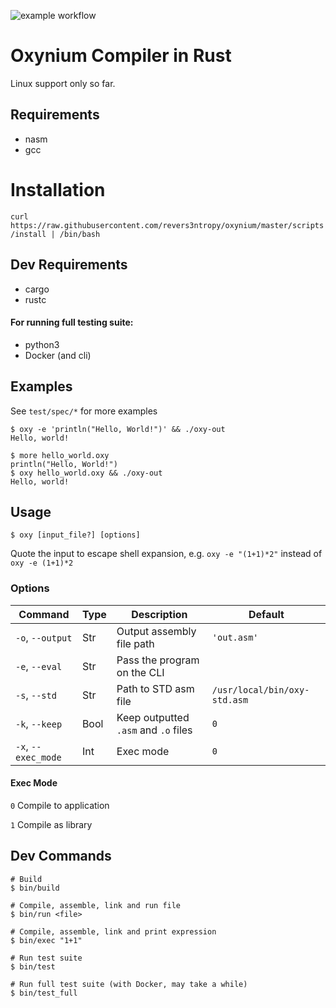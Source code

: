 ![example workflow](https://github.com/revers3ntropy/oxynium/actions/workflows/tests.yml/badge.svg)

# Oxynium Compiler in Rust

Linux support only so far.

## Requirements

- nasm
- gcc

# Installation

`curl https://raw.githubusercontent.com/revers3ntropy/oxynium/master/scripts/install | /bin/bash`

## Dev Requirements

- cargo
- rustc

#### For running full testing suite:
- python3
- Docker (and cli)

## Examples
See `test/spec/*` for more examples

```shell
$ oxy -e 'println("Hello, World!")' && ./oxy-out
Hello, world!
```

```shell
$ more hello_world.oxy
println("Hello, World!")
$ oxy hello_world.oxy && ./oxy-out
Hello, world!
```

## Usage

```shell
$ oxy [input_file?] [options]
```

Quote the input to escape shell expansion, 
e.g. `oxy -e "(1+1)*2"` instead of `oxy -e (1+1)*2`

### Options

| Command             | Type | Description                          | Default                      |
|---------------------|------|--------------------------------------|------------------------------|
| `-o`, `--output`    | Str  | Output assembly file path            | `'out.asm'`                  |
| `-e`, `--eval`      | Str  | Pass the program on the CLI          |                              |
| `-s`, `--std`       | Str  | Path to STD asm file                 | `/usr/local/bin/oxy-std.asm` |
| `-k`, `--keep`      | Bool | Keep outputted `.asm` and `.o` files | `0`                          |
| `-x`, `--exec_mode` | Int  | Exec mode                            | `0`                          |

#### Exec Mode
`0` Compile to application

`1` Compile as library

## Dev Commands

```shell
# Build
$ bin/build

# Compile, assemble, link and run file
$ bin/run <file>

# Compile, assemble, link and print expression
$ bin/exec "1+1"

# Run test suite
$ bin/test

# Run full test suite (with Docker, may take a while)
$ bin/test_full
```